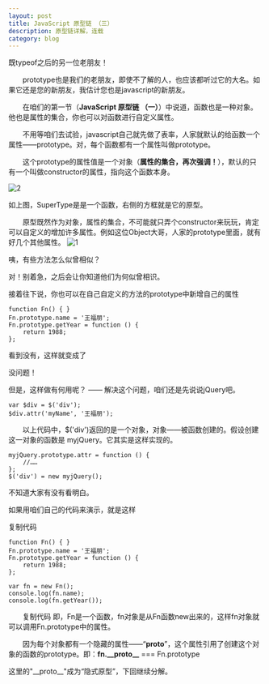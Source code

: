 ```yaml
---
layout: post
title: JavaScript 原型链 （三）  
description: 原型链详解，连载
category: blog
---
```


既typeof之后的另一位老朋友！

&emsp;&emsp;prototype也是我们的老朋友，即使不了解的人，也应该都听过它的大名。如果它还是您的新朋友，我估计您也是javascript的新朋友。

&emsp;&emsp;在咱们的第一节（**JavaScript 原型链 （一）**）中说道，函数也是一种对象。他也是属性的集合，你也可以对函数进行自定义属性。

&emsp;&emsp;不用等咱们去试验，javascript自己就先做了表率，人家就默认的给函数一个属性——prototype。对，每个函数都有一个属性叫做prototype。

&emsp;&emsp;这个prototype的属性值是一个对象（**属性的集合，再次强调！**），默认的只有一个叫做constructor的属性，指向这个函数本身。

![2](http://bond.qiniudn.com/172121182841896.png)

如上图，SuperType是是一个函数，右侧的方框就是它的原型。

&emsp;&emsp;原型既然作为对象，属性的集合，不可能就只弄个constructor来玩玩，肯定可以自定义的增加许多属性。例如这位Object大哥，人家的prototype里面，就有好几个其他属性。
![1](http://bond.qiniudn.com/172130097842386.png)

咦，有些方法怎么似曾相似？

对！别着急，之后会让你知道他们为何似曾相识。

接着往下说，你也可以在自己自定义的方法的prototype中新增自己的属性

    function Fn() { }
    Fn.prototype.name = '王福朋';
    Fn.prototype.getYear = function () {
        return 1988;
    };
看到没有，这样就变成了



没问题！

但是，这样做有何用呢？ —— 解决这个问题，咱们还是先说说jQuery吧。

	var $div = $('div');
	$div.attr('myName', '王福朋');

&emsp;&emsp;以上代码中，$('div')返回的是一个对象，对象——被函数创建的。假设创建这一对象的函数是 myjQuery。它其实是这样实现的。

    myjQuery.prototype.attr = function () {
        //……
    };
    $('div') = new myjQuery();

不知道大家有没有看明白。

如果用咱们自己的代码来演示，就是这样

复制代码

    function Fn() { }
    Fn.prototype.name = '王福朋';
    Fn.prototype.getYear = function () {
        return 1988;
    };

    var fn = new Fn();
    console.log(fn.name);
    console.log(fn.getYear());

&emsp;&emsp;复制代码
即，Fn是一个函数，fn对象是从Fn函数new出来的，这样fn对象就可以调用Fn.prototype中的属性。

&emsp;&emsp;因为每个对象都有一个隐藏的属性——“__proto__”，这个属性引用了创建这个对象的函数的prototype。即：**fn.\_\_proto__** === Fn.prototype

这里的"\_\_proto__"成为“隐式原型”，下回继续分解。